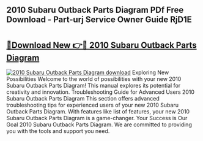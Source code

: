 ## 2010 Subaru Outback Parts Diagram PDf Free Download - Part-urj Service Owner Guide RjD1E

# <h2><a href="http://dfsazsw.blite.top/?on=2010+Subaru+Outback+Parts+Diagram">🔗Download New 👉🔴 2010 Subaru Outback Parts Diagram</a></h2>

[![2010 Subaru Outback Parts Diagram download](https://i.imgur.com/lujVjoI.png)](http://dfsazsw.blite.top/?on=2010+Subaru+Outback+Parts+Diagram)
Exploring New Possibilities Welcome to the world of possibilities with your new 2010 Subaru Outback Parts Diagram! This manual explores its potential for creativity and innovation. Troubleshooting Guide for Advanced Users 2010 Subaru Outback Parts Diagram This section offers advanced troubleshooting tips for experienced users of your new 2010 Subaru Outback Parts Diagram. With features like list of features, your new 2010 Subaru Outback Parts Diagram is a game-changer. Your Success is Our Goal 2010 Subaru Outback Parts Diagram. We are committed to providing you with the tools and support you need.
